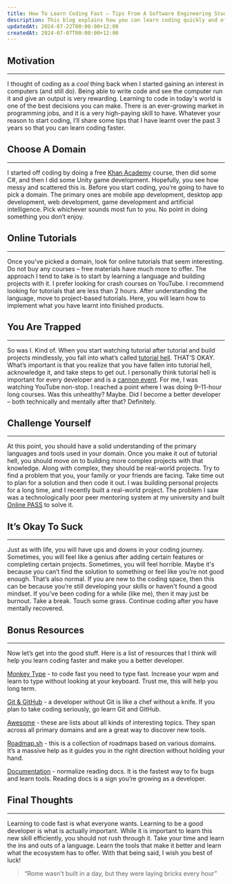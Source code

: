 ```yaml
---
title: How To Learn Coding Fast – Tips From A Software Engineering Student.
description: This blog explains how you can learn coding quickly and effectively along with tips on how to grow as a developer.
updatedAt: 2024-07-22T00:00:00+12:00
createdAt: 2024-07-07T00:00:00+12:00
---
```


## Motivation

---

I thought of coding as a _cool_ thing back when I started gaining an interest in computers (and still do). Being able to write code and see the computer run it and give an output is very rewarding. Learning to code in today's world is one of the best decisions you can make. There is an ever-growing market in programming jobs, and it is a very high-paying skill to have. Whatever your reason to start coding, I’ll share some tips that I have learnt over the past 3 years so that you can learn coding faster.

## Choose A Domain

---

I started off coding by doing a free [Khan Academy](https://www.khanacademy.org/) course, then did some C#, and then I did some Unity game development. Hopefully, you see how messy and scattered this is. Before you start coding, you’re going to have to pick a domain. The primary ones are mobile app development, desktop app development, web development, game development and artificial intelligence. Pick whichever sounds most fun to you. No point in doing something you don’t enjoy.

## Online Tutorials

---

Once you’ve picked a domain, look for online tutorials that seem interesting. Do not buy any courses – free materials have much more to offer. The approach I tend to take is to start by learning a language and building projects with it. I prefer looking for crash courses on YouTube. I recommend looking for tutorials that are less than 2 hours. After understanding the language, move to project-based tutorials. Here, you will learn how to implement what you have learnt into finished products.

## You Are Trapped

---

So was I. Kind of. When you start watching tutorial after tutorial and build projects mindlessly, you fall into what’s called [tutorial hell](https://www.freecodecamp.org/news/tag/tutorial-hell/). THAT’S OKAY. What’s important is that you realize that you have fallen into tutorial hell, acknowledge it, and take steps to get out. I personally think tutorial hell is important for every developer and is a [cannon event](https://www.collinsdictionary.com/dictionary/english/canon-event). For me, I was watching YouTube non-stop. I reached a point where I was doing 9–11-hour long courses. Was this unhealthy? Maybe. Did I become a better developer – both technically and mentally after that? Definitely.

## Challenge Yourself

---

At this point, you should have a solid understanding of the primary languages and tools used in your domain. Once you make it out of tutorial hell, you should move on to building more complex projects with that knowledge. Along with complex, they should be real-world projects. Try to find a problem that you, your family or your friends are facing. Take time out to plan for a solution and then code it out. I was building personal projects for a long time, and I recently built a real-world project. The problem I saw was a technologically poor peer mentoring system at my university and built [Online PASS](https://www.anav.dev/projects/online-pass) to solve it.

## It’s Okay To Suck

---

Just as with life, you will have ups and downs in your coding journey. Sometimes, you will feel like a genius after adding certain features or completing certain projects. Sometimes, you will feel horrible. Maybe it's because you can’t find the solution to something or feel like you’re not good enough. That’s also normal. If you are new to the coding space, then this can be because you’re still developing your skills or haven't found a good mindset. If you’ve been coding for a while (like me), then it may just be burnout. Take a break. Touch some grass. Continue coding after you have mentally recovered.

## Bonus Resources

---

Now let’s get into the good stuff. Here is a list of resources that I think will help you learn coding faster and make you a better developer.

[Monkey Type](https://monkeytype.com/) - to code fast you need to type fast. Increase your wpm and learn to type without looking at your keyboard. Trust me, this will help you long term.

[Git & GitHub](https://cs000.dev) - a developer without Git is like a chef without a knife. If you plan to take coding seriously, go learn Git and GitHub.

[Awesome](https://github.com/sindresorhus/awesome) - these are lists about all kinds of interesting topics. They span across all primary domains and are a great way to discover new tools.

[Roadmap.sh](https://roadmap.sh) - this is a collection of roadmaps based on various domains. It’s a massive help as it guides you in the right direction without holding your hand.

[Documentation](https://guneetsinghtuli.medium.com/why-learning-from-documentation-is-better-than-watching-youtube-tutorial-4e1282132bda) - normalize reading docs. It is the fastest way to fix bugs and learn tools. Reading docs is a sign you’re growing as a developer.

## Final Thoughts

---

Learning to code fast is what everyone wants. Learning to be a good developer is what is actually important. While it is important to learn this new skill efficiently, you should not rush through it. Take your time and learn the ins and outs of a language. Learn the tools that make it better and learn what the ecosystem has to offer. With that being said, I wish you best of luck!

> “Rome wasn't built in a day, but they were laying bricks every hour”
